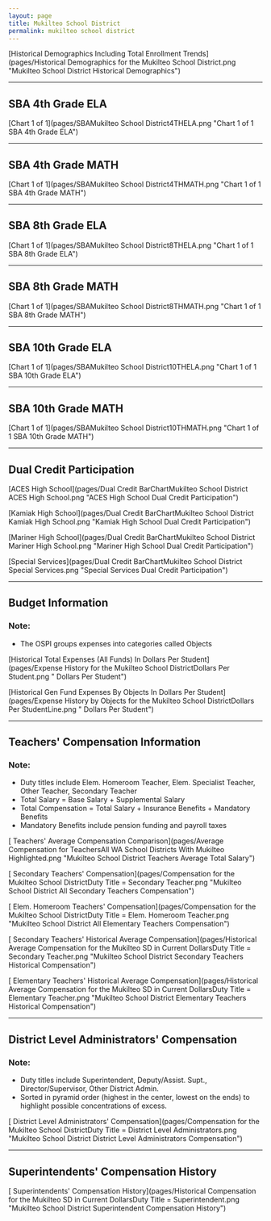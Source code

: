 ```yaml
---
layout: page
title: Mukilteo School District
permalink: mukilteo school district
---
```



[Historical Demographics Including Total Enrollment Trends](pages/Historical Demographics for the Mukilteo School District.png "Mukilteo School District Historical Demographics")

___

## SBA 4th Grade ELA

[Chart 1 of 1](pages/SBAMukilteo School District4THELA.png "Chart 1 of 1 SBA 4th Grade ELA")


___

## SBA 4th Grade MATH

[Chart 1 of 1](pages/SBAMukilteo School District4THMATH.png "Chart 1 of 1 SBA 4th Grade MATH")


___

## SBA 8th Grade ELA

[Chart 1 of 1](pages/SBAMukilteo School District8THELA.png "Chart 1 of 1 SBA 8th Grade ELA")


___

## SBA 8th Grade MATH

[Chart 1 of 1](pages/SBAMukilteo School District8THMATH.png "Chart 1 of 1 SBA 8th Grade MATH")


___

## SBA 10th Grade ELA

[Chart 1 of 1](pages/SBAMukilteo School District10THELA.png "Chart 1 of 1 SBA 10th Grade ELA")


___

## SBA 10th Grade MATH

[Chart 1 of 1](pages/SBAMukilteo School District10THMATH.png "Chart 1 of 1 SBA 10th Grade MATH")


___

## Dual Credit Participation

[ACES High School](pages/Dual Credit BarChartMukilteo School District ACES High School.png "ACES High School Dual Credit Participation")

[Kamiak High School](pages/Dual Credit BarChartMukilteo School District Kamiak High School.png "Kamiak High School Dual Credit Participation")

[Mariner High School](pages/Dual Credit BarChartMukilteo School District Mariner High School.png "Mariner High School Dual Credit Participation")

[Special Services](pages/Dual Credit BarChartMukilteo School District Special Services.png "Special Services Dual Credit Participation")


___

## Budget Information
### Note:
- The OSPI groups expenses into categories called Objects

[Historical Total Expenses (All Funds) In Dollars Per Student](pages/Expense History for the Mukilteo School DistrictDollars Per Student.png " Dollars Per Student")

[Historical Gen Fund Expenses By Objects In Dollars Per Student](pages/Expense History by Objects for the Mukilteo School DistrictDollars Per StudentLine.png " Dollars Per Student")


___

## Teachers' Compensation Information
### Note:
- Duty titles include Elem. Homeroom Teacher, Elem. Specialist Teacher, Other Teacher, Secondary Teacher
- Total Salary = Base Salary + Supplemental Salary
- Total Compensation = Total Salary + Insurance Benefits + Mandatory Benefits
- Mandatory Benefits include pension funding and payroll taxes

[ Teachers' Average Compensation Comparison](pages/Average Compensation for TeachersAll WA School Districts With Mukilteo Highlighted.png "Mukilteo School District Teachers Average Total Salary")

[ Secondary Teachers' Compensation](pages/Compensation for the Mukilteo School DistrictDuty Title = Secondary Teacher.png "Mukilteo School District All Secondary Teachers Compensation")

[ Elem. Homeroom Teachers' Compensation](pages/Compensation for the Mukilteo School DistrictDuty Title = Elem. Homeroom Teacher.png "Mukilteo School District All Elementary Teachers Compensation")

[ Secondary Teachers' Historical Average Compensation](pages/Historical Average Compensation for the Mukilteo SD in Current DollarsDuty Title = Secondary Teacher.png "Mukilteo School District Secondary Teachers Historical Compensation")

[ Elementary Teachers' Historical Average Compensation](pages/Historical Average Compensation for the Mukilteo SD in Current DollarsDuty Title = Elementary Teacher.png "Mukilteo School District Elementary Teachers Historical Compensation")


___

## District Level Administrators' Compensation

### Note:
- Duty titles include Superintendent, Deputy/Assist. Supt., Director/Supervisor, Other District Admin.
- Sorted in pyramid order (highest in the center, lowest on the ends) to highlight possible concentrations of excess.

[ District Level Administrators' Compensation](pages/Compensation for the Mukilteo School DistrictDuty Title = District Level Administrators.png "Mukilteo School District District Level Administrators Compensation")


___

## Superintendents' Compensation History

[ Superintendents' Compensation History](pages/Historical Compensation for the Mukilteo SD in Current DollarsDuty Title = Superintendent.png "Mukilteo School District Superintendent Compensation History")


